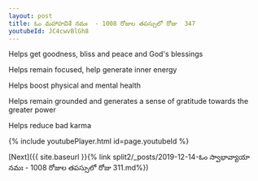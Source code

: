```yaml
---
layout: post
title: ఓం మహాహవిశే నమః  - 1008 రోజుల తపస్సులో రోజు  347
youtubeId: JC4cwvBlGh8
---
```

 
 
Helps get goodness, bliss and peace and God's blessings
 
Helps remain focused, help generate inner energy 
 
Helps boost physical and mental health 
 
Helps remain grounded and generates a sense of gratitude towards the greater power 
 
Helps reduce bad karma
 
 
 
 


{% include youtubePlayer.html id=page.youtubeId %}
 
[Next]({{ site.baseurl }}{% link  split2/_posts/2019-12-14-ఓం స్వాభావ్యాయా నమః  - 1008 రోజుల తపస్సులో రోజు  311.md%})
 
